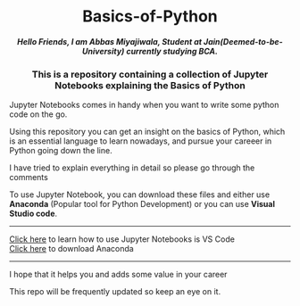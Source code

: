 <h1 align = 'center'>Basics-of-Python</h1>
<h4 align = 'center'><i>Hello Friends, I am Abbas Miyajiwala, Student at Jain(Deemed-to-be-University) currently studying BCA.</i></h4>
<h3 align = 'center'>This is a repository containing a collection of Jupyter Notebooks explaining the Basics of Python</h3>

<p>Jupyter Notebooks comes in handy when you want to write some python code on the go.</p>

<p>Using this repository you can get an insight on the basics of Python, which is an essential language to learn nowadays, and pursue your careeer in Python going down the line.</p>

<p>I have tried to explain everything in detail so please go through the comments</p>

<p>To use Jupyter Notebook, you can download these files and either use <strong>Anaconda</strong> (Popular tool for Python Development) or you can use <strong>Visual Studio code</strong>.</p>
<hr>
<a href = "https://code.visualstudio.com/docs/datascience/jupyter-notebooks">Click here</a> to learn how to use Jupyter Notebooks is VS Code<br>
<a href = "https://www.anaconda.com/download">Click here</a> to download Anaconda
<hr>
<p>I hope that it helps you and adds some value in your career</p>

<p>This repo will be frequently updated so keep an eye on it.</p>
